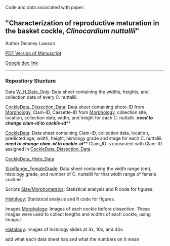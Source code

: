 Code and data associated with paper: 

## "Characterization of reproductive maturation in the basket cockle, _Clinocardium nuttallii_" 
Author Delaney Lawson

[PDF Version of Manuscript](https://github.com/drlawson/cockle-reproduction/blob/main/Lawson-Capstone.pdf)

[Google doc link](https://docs.google.com/document/d/1yW3u7tCCBXVSf8YxZFtwRDIPVgnKMnvMCjVoaKXl7qw/edit?usp=sharing)

---

### Repository Stucture

Data
[W_H_Date_Only](https://github.com/drlawson/cockle-reproduction/blob/main/data/W_H_Date_Only.csv): Data sheet containing the widths, heights, and collection date of every C. nuttallii. 

[CockleData_Dissection_Data](https://github.com/drlawson/cockle-reproduction/blob/main/data/CockleData_Dissection_Data.csv): Data sheet containing photo-ID from [Morphology](https://github.com/drlawson/cockle-reproduction/tree/main/images/morphology), Clam-ID, Cassette-ID from [Morphology](https://github.com/drlawson/cockle-reproduction/tree/main/images/morphology), collection site, location, collection date, width, and height for each C. nuttallii. *****need to change clam-id to cockle-id******* 

[CockleData](https://github.com/drlawson/cockle-reproduction/blob/main/data/CockleData.csv): Data sheet containing Clam-ID, collection data, location, predicted age, width, height, histology grade and stage for each C. nuttallii. *****need to change clam-id to cockle-id******* Clam_ID is consistent with Clam-ID assigned in [CockleData_Dissection_Data](https://github.com/drlawson/cockle-reproduction/blob/main/data/CockleData_Dissection_Data.csv).

[CockleData_Histo_Data](https://github.com/drlawson/cockle-reproduction/blob/main/data/CockleData_Histo_Data.csv)

[SizeRange_FemaleGrade](https://github.com/drlawson/cockle-reproduction/blob/main/data/SizeRange_FemaleGrade.csv): Data sheet containing the width range (cm), histology grade, and number of C. nuttallii for that width range of female cockles. 


Scripts
[Size/Morphometrics](https://github.com/drlawson/cockle-reproduction/blob/main/scripts/01-morphometrics.Rmd): Statistical analysis and R code for figures. 

[Histology](https://github.com/drlawson/cockle-reproduction/blob/main/scripts/02-Histology.Rmd): Statistical analysis and R code for figures.


Images
[Morphology](https://github.com/drlawson/cockle-reproduction/tree/main/images/morphology): Images of each cockle before dissection. These images were used to collect lengths and widths of each cockle, using ImageJ. 

[Histology](https://github.com/drlawson/cockle-reproduction/tree/main/images/histology): Images of histology slides at 4x, 10x, and 40x. 






add what each data sheet has and what the numbers on it mean